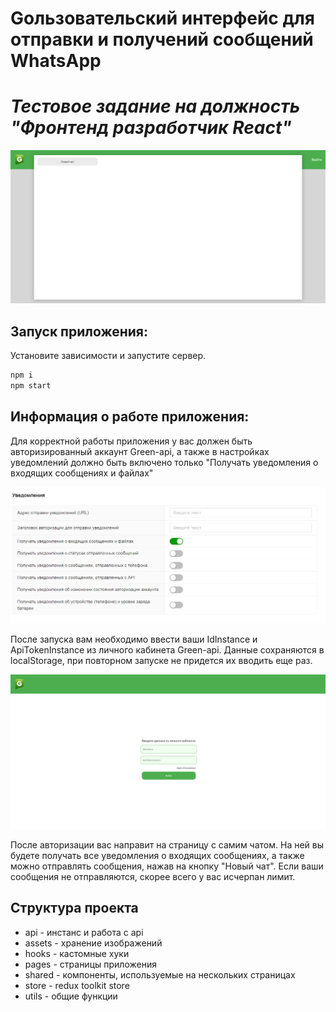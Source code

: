 # Gользовательский интерфейс для отправки и получений сообщений WhatsApp

# _Тестовое задание на должность "Фронтенд разработчик React"_

![demo](https://github.com/Knyazev-yaroslav/green-api/blob/master/screenshots/Chat_demo.png)

## Запуск приложения:

Установите зависимости и запустите сервер.

```sh
npm i
npm start
```

## Информация о работе приложения:

Для корректной работы приложения у вас должен быть авторизированный аккаунт Green-api, а также в настройках уведомлений должно быть включено только "Получать уведомления о входящих сообщениях и файлах"

![correct settings](https://github.com/Knyazev-yaroslav/green-api/blob/master/screenshots/Correct_settings_demo.png)

После запуска вам необходимо ввести ваши IdInstance и ApiTokenInstance из личного кабинета Green-api. Данные сохраняются в localStorage, при повторном запуске не придется их вводить еще раз.

![login demo](https://github.com/Knyazev-yaroslav/green-api/blob/master/screenshots/Login_page.png)

После авторизации вас направит на страницу с самим чатом. На ней вы будете получать все уведомления о входящих сообщениях, а также можно отправлять сообщения, нажав на кнопку "Новый чат". Если ваши сообщения не отправляются, скорее всего у вас исчерпан лимит.

## Структура проекта

- api - инстанс и работа с api
- assets - хранение изображений
- hooks - кастомные хуки
- pages - страницы приложения
- shared - компоненты, используемые на нескольких страницах
- store - redux toolkit store
- utils - общие функции
